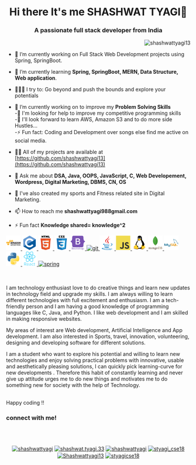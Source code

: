 <h1 align="center">Hi there It's me SHASHWAT TYAGI👋</h1>
<h3 align="center">A passionate full stack developer from India</h3>

<p align="right"> <img src="https://user-images.githubusercontent.com/50301680/97795237-bfadb000-1c29-11eb-9720-04dc0c335f76.gif" width="250px" height="250px" alt="shashwattyagi13" /> </p>

- 🔭 I’m currently working on Full Stack Web Development projects using Spring, SpringBoot.
- 🌱 I’m currently learning  **Spring, SpringBoot, MERN, Data Structure, Web application**.<br>
- 🧗🏾‍♀️ I try to: Go beyond and push the bounds and explore your potentials<br>
- 🔭 I’m currently working on to improve my **Problem Solving Skills**<br>
-🤔 I'm looking for help to improve my competitive programming skills<br>
-👯 I'll look forward to learn AWS, Amazon S3 and to do more side Hustles...<br>
-⚡ Fun fact: Coding and Development over songs else find me active on social media.<br>

- 👨‍💻 All of my projects are available at [https://github.com/shashwattyagi13](https://github.com/shashwattyagi13)

- 💬 Ask me about **DSA, Java, OOPS, JavaScript, C, Web Developement, Wordpress, Digital Marketing, DBMS, CN, OS**

- 🔭 I've also created my sports and Fitness related site in Digital Marketing.

- 📫 How to reach me **shashwattyagi988gmail.com**

- ⚡ Fun fact **Knowledge shared= knowledge^2**


<p align="left">  <a href="https://aws.amazon.com" target="_blank"> <img src="https://raw.githubusercontent.com/devicons/devicon/master/icons/amazonwebservices/amazonwebservices-original-wordmark.svg" alt="aws" width="40" height="40"/> </a> 
  <a href="https://www.cprogramming.com/" target="_blank"> <img src="https://raw.githubusercontent.com/devicons/devicon/master/icons/c/c-original.svg" alt="c" width="40" height="40"/> </a>
   <a href="https://www.w3.org/html/" target="_blank"> <img src="https://raw.githubusercontent.com/devicons/devicon/master/icons/html5/html5-original-wordmark.svg" alt="html5" width="40" height="40"/> </a>
  <a href="https://www.w3schools.com/css/" target="_blank"> <img src="https://raw.githubusercontent.com/devicons/devicon/master/icons/css3/css3-original-wordmark.svg" alt="css3" width="40" height="40"/> </a> 
  <a href="https://getbootstrap.com" target="_blank"> <img src="https://raw.githubusercontent.com/devicons/devicon/master/icons/bootstrap/bootstrap-plain-wordmark.svg" alt="bootstrap" width="40" height="40"/> </a> 
  <a href="https://git-scm.com/" target="_blank"> <img src="https://www.vectorlogo.zone/logos/git-scm/git-scm-icon.svg" alt="git" width="40" height="40"/> </a> 
  <a href="https://www.java.com" target="_blank"> <img src="https://raw.githubusercontent.com/devicons/devicon/master/icons/java/java-original.svg" alt="java" width="40" height="40"/> </a> <a href="https://developer.mozilla.org/en-US/docs/Web/JavaScript" target="_blank"> <img src="https://raw.githubusercontent.com/devicons/devicon/master/icons/javascript/javascript-original.svg" alt="javascript" width="40" height="40"/> </a> 
  <a href="https://www.linux.org/" target="_blank"> <img src="https://raw.githubusercontent.com/devicons/devicon/master/icons/linux/linux-original.svg" alt="linux" width="40" height="40"/> </a> <a href="https://www.mongodb.com/" target="_blank"> <img src="https://raw.githubusercontent.com/devicons/devicon/master/icons/mongodb/mongodb-original-wordmark.svg" alt="mongodb" width="40" height="40"/> </a> <a href="https://www.mysql.com/" target="_blank"> <img src="https://raw.githubusercontent.com/devicons/devicon/master/icons/mysql/mysql-original-wordmark.svg" alt="mysql" width="40" height="40"/> </a> 
  <a href="https://www.python.org" target="_blank"> <img src="https://raw.githubusercontent.com/devicons/devicon/master/icons/python/python-original.svg" alt="python" width="40" height="40"/> </a> <a href="https://reactjs.org/" target="_blank"> <img src="https://raw.githubusercontent.com/devicons/devicon/master/icons/react/react-original-wordmark.svg" alt="react" width="40" height="40"/>
<a href="https://spring.io/" target="_blank"> <img src="https://www.vectorlogo.zone/logos/springio/springio-icon.svg" alt="spring" width="40" height="40"/> </a> </p>






<br><br>
I am technology enthusiast love to do creative things and learn new updates in technology field and upgrade my skills. I am always willing to learn different technologies with full excitement and enthusiasm. I am a tech-friendly person and I am having a good knowledge of programming languages like C, Java, and Python. I like web development and I am skilled in making responsive websites.

My areas of interest are Web development, Artificial Intelligence and App development. I am also interested in Sports, travel, innovation, volunteering, designing and developing software for different solutions.

I am a student who want to explore his potential and willing to learn new technologies and enjoy solving practical problems with innovative, usable and aesthetically pleasing solutions, I can quickly pick learning-curve for new developments . Therefore this habit of constantly learning and never give up attitude urges me to do new things and motivates me to do something new for society with the help of Technology. <br><br>

Happy coding !!

<h3><strong>connect with me!</strong></h3><br><br>

<p align="center">
<a href="https://www.linkedin.com/in/shashwat-tyagi-50246a197/" target="blank"><img align="center" src="https://cdn.jsdelivr.net/npm/simple-icons@3.0.1/icons/linkedin.svg" alt="shashwattyagi" height="30" width="30" /></a>
<a href="https://www.facebook.com/shashwat.tyagi.33/" target="blank"><img align="center" src="https://cdn.jsdelivr.net/npm/simple-icons@3.0.1/icons/facebook.svg" alt="shashwat.tyagi.33" height="30" width="30" /></a>
<a href="https://www.instagram.com/shashwattyagi13/" target="blank"><img align="center" src="https://cdn.jsdelivr.net/npm/simple-icons@3.0.1/icons/instagram.svg" alt="shashwattyagi" height="30" width="30" /></a>
<a href="https://www.hackerrank.com/styagi_cse18" target="blank"><img align="center" src="https://cdn.jsdelivr.net/npm/simple-icons@3.0.1/icons/hackerrank.svg" alt="styagi_cse18" height="30" width="30" /></a>
<a href="https://leetcode.com/Shashwattyagi13/" target="blank"><img align="center" src="https://cdn.jsdelivr.net/npm/simple-icons@3.0.1/icons/leetcode.svg" alt="Shashwattyagi13" height="30" width="30" /></a>
<a href="https://auth.geeksforgeeks.org/user/styagicse18/" target="blank"><img align="center" src="https://cdn.jsdelivr.net/npm/simple-icons@3.0.1/icons/geeksforgeeks.svg" alt="styagicse18" height="30" width="30" /></a>
</p>








<!--
**shashwattyagi13/shashwattyagi13** is a ✨ _special_ ✨ repository because its `README.md` (this file) appears on your GitHub profile.

Here are some ideas to get you started:

- 🔭 I’m currently working on ...
- 🌱 I’m currently learning ...
- 👯 I’m looking to collaborate on ...
- 🤔 I’m looking for help with ...
- 💬 Ask me about ...
- 📫 How to reach me: ...
- 😄 Pronouns: ...
- ⚡ Fun fact: ...
-->
